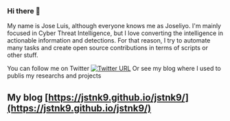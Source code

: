 ### Hi there 👋
My name is Jose Luis, although everyone knows me as Joseliyo. I'm mainly focused in Cyber Threat Intelligence, but I love converting the intelligence in actionable information and detections. For that reason, I try to automate many tasks and create open source contributions in terms of scripts or other stuff.

You can follow me on Twitter [![Twitter URL](https://img.shields.io/twitter/url/https/twitter.com/bukotsunikki.svg?style=social&label=Follow%20%40Joseliyo_Jstnk)](https://twitter.com/Joseliyo_Jstnk)
Or see my blog where I used to publis my researchs and projects 

## My blog [https://jstnk9.github.io/jstnk9/](https://jstnk9.github.io/jstnk9/)


<!--
**jstnk9/jstnk9** is a ✨ _special_ ✨ repository because its `README.md` (this file) appears on your GitHub profile.

Here are some ideas to get you started:

- 🔭 I’m currently working on ...
- 🌱 I’m currently learning ...
- 👯 I’m looking to collaborate on ...
- 🤔 I’m looking for help with ...
- 💬 Ask me about ...
- 📫 How to reach me: ...
- 😄 Pronouns: ...
- ⚡ Fun fact: ...
-->
